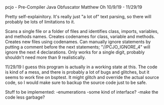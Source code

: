 pcjo - Pre-Compiler Java Obfuscator
Matthew Oh
10/9/19 - 11/29/19

Pretty self-explainitory.
It's really just "a lot of" text parsing, so there will probably be lots of limitations to it.

Scans a single file or a folder of files and identifies class, imports, variables, and methods names.
Creates codenames for class, variable and methods.
Creates new files using codenames.
Can manually ignore statements by putting a comment before the next statements; "//PCJO_IGNORE_4" will ignore the next 4 declarations. Only works for a single digit, probably shouldn't need more than 9 realistically.

11/29/19
I guess this program is actually in a working state at this. The code is kind of a mess, and there is probably a lot of bugs and glitches, but it seems to work fine on bsptest. It might glitch and override the actual source code, so I would make sure to backup the source code just to be safe.

Stuff to be implemented:
-enumerations
-some kind of interface?
-make the code less garbage?

